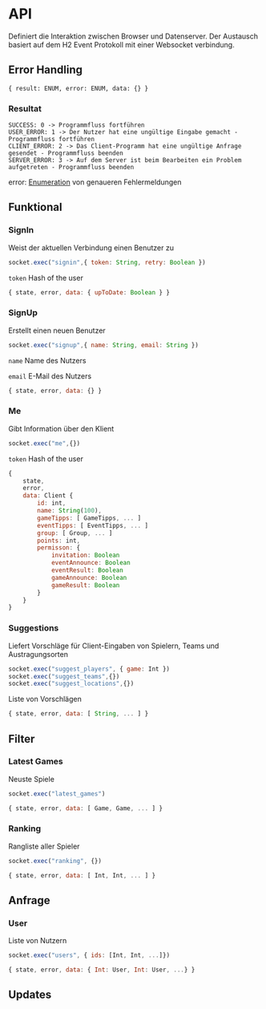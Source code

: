 # API

Definiert die Interaktion zwischen Browser und Datenserver.
Der Austausch basiert auf dem H2 Event Protokoll mit einer Websocket verbindung.

## Error Handling

```
{ result: ENUM, error: ENUM, data: {} }
```

### Resultat
```
SUCCESS: 0 -> Programmfluss fortführen
USER_ERROR: 1 -> Der Nutzer hat eine ungültige Eingabe gemacht - Programmfluss fortführen
CLIENT_ERROR: 2 -> Das Client-Programm hat eine ungültige Anfrage gesendet - Programmfluss beenden
SERVER_ERROR: 3 -> Auf dem Server ist beim Bearbeiten ein Problem aufgetreten - Programmfluss beenden
```
error: [Enumeration](../www/js/lang.js) von genaueren Fehlermeldungen

## Funktional

### SignIn

Weist der aktuellen Verbindung einen Benutzer zu

```js
socket.exec("signin",{ token: String, retry: Boolean })
```

`token` Hash of the user

```js
{ state, error, data: { upToDate: Boolean } }
```

### SignUp

Erstellt einen neuen Benutzer

```js
socket.exec("signup",{ name: String, email: String })
```
`name` Name des Nutzers

`email` E-Mail des Nutzers

```js
{ state, error, data: {} }
```

### Me

Gibt Information über den Klient

```js
socket.exec("me",{})
```

`token` Hash of the user

```js
{ 
    state, 
    error, 
    data: Client { 
        id: int,
        name: String(100),
        gameTipps: [ GameTipps, ... ]
        eventTipps: [ EventTipps, ... ]
        group: [ Group, ... ]
        points: int,
        permisson: {
            invitation: Boolean
            eventAnnounce: Boolean
            eventResult: Boolean
            gameAnnounce: Boolean
            gameResult: Boolean
        }
    } 
}
```

### Suggestions

Liefert Vorschläge für Client-Eingaben von Spielern, Teams und Austragungsorten

```js
socket.exec("suggest_players", { game: Int })
socket.exec("suggest_teams",{})
socket.exec("suggest_locations",{})
```

Liste von Vorschlägen

```js
{ state, error, data: [ String, ... ] }
```

## Filter

### Latest Games

Neuste Spiele

```js
socket.exec("latest_games")
```

```js
{ state, error, data: [ Game, Game, ... ] }
```

### Ranking

Rangliste aller Spieler

```js
socket.exec("ranking", {})
```

```js
{ state, error, data: [ Int, Int, ... ] }
```

## Anfrage

### User

Liste von Nutzern

```js
socket.exec("users", { ids: [Int, Int, ...]})
```

```js
{ state, error, data: { Int: User, Int: User, ...} }
```

## Updates


